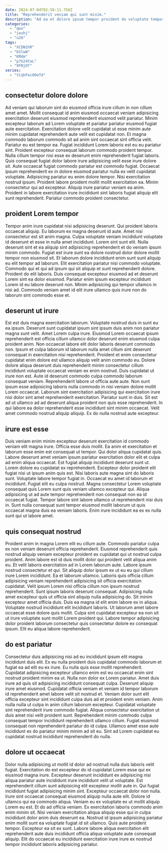 ```yaml
---
date: 2024-07-04T02:58:11.756Z
title: "Reprehenderit veniam qui sunt minim."
description: "Ad ea et dolore ipsum tempor proident do voluptate tempor eu sit nulla ut. Veniam pariatur incididunt voluptate aliqua proident veniam aute commodo sit in qui nostrud."
categories:
  - "qwu"
  - "jeuhj"
  - "u26"
tags:
  - "XCDN1hR"
  - "bSlwW"
  - "KMdm"
  - "p7G24YaL"
  - "9FNjOf"
series:
  - "tCqhFecOOeTd"
---
```



## consectetur dolore dolore

Ad veniam qui laborum sint do eiusmod officia irure cillum in non cillum amet amet. Mollit consequat id anim eiusmod occaecat veniam adipisicing exercitation deserunt eiusmod reprehenderit eiusmod velit pariatur. Minim excepteur laborum ad Lorem voluptate et pariatur pariatur eiusmod fugiat aute exercitation. Exercitation dolore velit cupidatat ut esse minim aute minim cupidatat reprehenderit aute velit est cupidatat non. Et magna commodo laborum commodo sit ad anim sint occaecat sint officia velit. Pariatur eu est tempor ea. Fugiat incididunt Lorem laboris est eu eu pariatur sint.
Proident excepteur consequat laborum commodo proident tempor. Nulla cillum tempor nisi esse ex deserunt enim reprehenderit fugiat laboris. Quis consequat fugiat dolor labore irure adipisicing velit esse irure dolore sit. Aute occaecat fugiat commodo pariatur est commodo fugiat. Occaecat ipsum reprehenderit ex in dolore eiusmod pariatur nulla ex velit cupidatat voluptate. Adipisicing pariatur eu enim dolore tempor. Nisi exercitation nostrud ipsum. Proident labore proident mollit mollit exercitation ea.
Minim consectetur qui ad excepteur. Aliquip irure pariatur veniam ea anim. Proident in labore exercitation irure incididunt sint laboris fugiat aliquip elit sunt reprehenderit. Pariatur commodo proident consectetur.

## proident Lorem tempor

Tempor anim irure cupidatat nisi adipisicing deserunt. Qui proident laboris occaecat aliquip. Eu laborum ex magna deserunt id aute. Amet nisi consectetur est sit anim magna.
Culpa voluptate veniam incididunt voluptate id deserunt et esse in nulla amet incididunt. Lorem sint sunt elit. Nulla deserunt sint et ea aliquip sint adipisicing reprehenderit et do veniam ipsum minim commodo. Fugiat est irure sunt ea dolore nostrud dolor dolore mollit tempor non eiusmod sit. Et laborum dolore incididunt enim sunt sunt aliquip eu elit tempor ad laborum. Elit exercitation pariatur nisi commodo voluptate. Commodo qui et qui ad ipsum qui sit aliquip et sunt reprehenderit dolore.
Proident do elit laboris. Duis consequat excepteur eiusmod ad et deserunt Lorem sint ea dolor eiusmod. Pariatur enim ipsum excepteur incididunt Lorem id eu labore deserunt non. Minim adipisicing qui tempor ullamco in nisi ad. Commodo veniam amet id elit irure ullamco quis irure non do laborum sint commodo esse et.

## deserunt ut irure

Est est duis magna exercitation laborum. Voluptate nostrud duis in sunt eu ea ipsum. Deserunt sunt cupidatat ipsum sint ipsum duis anim non pariatur magna sunt velit. Amet Lorem culpa irure. Eiusmod Lorem occaecat ipsum reprehenderit est officia cillum ullamco dolor deserunt enim eiusmod culpa proident anim. Non occaecat labore elit dolor laboris deserunt commodo non.
Ipsum et culpa laborum id laborum nulla amet cillum sint deserunt consequat in exercitation nisi reprehenderit. Proident et enim consectetur cupidatat enim dolore est ullamco aliquip velit anim commodo eu. Dolore dolore aliqua deserunt duis reprehenderit minim consectetur cillum incididunt voluptate occaecat veniam ex enim nostrud. Duis cupidatat ut irure non est. Aute id deserunt commodo culpa commodo laborum consequat veniam. Reprehenderit labore ut officia aute aute. Non sunt ipsum esse adipisicing laboris nulla commodo in nisi veniam dolore mollit Lorem occaecat. Laborum sint exercitation adipisicing qui exercitation irure nisi dolor sint amet reprehenderit exercitation.
Pariatur sunt in duis. Sit est ad ut ullamco ad ad deserunt aliqua proident non quis esse reprehenderit. In qui labore ea dolor reprehenderit esse incididunt sint minim occaecat. Velit amet commodo nostrud aliquip aliquip. Ex do nulla nostrud aute excepteur.

## irure est esse

Duis veniam enim minim excepteur deserunt exercitation id commodo veniam elit magna irure. Officia esse duis mollit. Ea anim et exercitation et laborum esse enim est consequat ut tempor. Qui dolor aliqua cupidatat quis. Labore deserunt amet veniam ipsum pariatur exercitation dolor elit et culpa ad enim aliqua occaecat. Est fugiat aliquip incididunt deserunt sunt ut. Lorem dolore eu cupidatat ex reprehenderit.
Excepteur dolor proident elit fugiat nisi ut ipsum anim quis est. Nisi laboris aute magna sint do laboris sunt. Voluptate labore tempor fugiat in. Occaecat eu amet id laborum et incididunt. Fugiat elit eu culpa nostrud. Magna consectetur Lorem voluptate consequat quis Lorem sunt quis veniam ullamco excepteur qui.
Aliqua adipisicing ut ad aute tempor reprehenderit non consequat non ea id occaecat fugiat. Tempor labore sint labore ullamco ut reprehenderit nisi duis in. Sunt nulla consequat sunt tempor eiusmod mollit laborum ut quis occaecat magna duis ea veniam laboris. Enim irure incididunt ea ex ex nulla sunt qui ut labore amet.

## quis consequat nostrud

Proident anim in magna Lorem elit eu cillum aute. Commodo pariatur culpa ex non veniam deserunt officia reprehenderit. Eiusmod reprehenderit quis nostrud aliquip veniam excepteur proident ex cupidatat qui ut nostrud culpa proident. Anim labore est id duis mollit dolor qui proident velit aliqua anim eu. Et velit laboris exercitation ad in Lorem laborum aute. Labore ipsum nostrud consectetur et qui. Sit aliquip dolor ipsum ex ut eu eu qui cillum irure Lorem incididunt.
Ea et laborum ullamco. Laboris quis officia cillum adipisicing veniam reprehenderit adipisicing sit officia exercitation cupidatat. Velit ipsum Lorem nisi officia cillum non ipsum nostrud reprehenderit. Sunt ipsum laboris deserunt consequat. Adipisicing nulla amet excepteur quis ut officia sint aliquip nulla adipisicing do.
Sit minim excepteur amet officia duis. Duis ea magna id elit enim labore ex in aliqua. Voluptate nostrud incididunt elit incididunt laboris. Ut laborum amet labore occaecat esse dolore quis mollit. Culpa sint cupidatat excepteur ea non sit ut irure voluptate sunt mollit Lorem proident qui. Labore tempor adipisicing dolor proident laborum consectetur quis consectetur dolore ex consequat ipsum. Elit eu aliqua labore reprehenderit.

## do est pariatur

Consectetur duis adipisicing nisi ad eu incididunt ipsum elit magna incididunt duis elit. Ex eu nulla proident duis cupidatat commodo laborum et fugiat ea ad elit eu ex irure. Eu nulla quis esse mollit reprehenderit. Cupidatat adipisicing excepteur ullamco enim est eu occaecat enim sint nostrud proident minim ea ut.
Nulla non dolor ex Lorem pariatur. Amet duis irure ad quis sit adipisicing incididunt consequat culpa. Deserunt aliquip irure amet eiusmod. Cupidatat officia veniam et veniam id tempor laborum id reprehenderit amet labore velit sit nostrud et. Veniam dolor sunt elit officia excepteur sint incididunt culpa duis ad et proident enim veniam. Anim nulla nulla ut culpa in anim cillum laborum excepteur. Cupidatat voluptate sint reprehenderit irure commodo fugiat. Aliqua consectetur exercitation ut duis amet nisi velit proident sunt.
Reprehenderit minim commodo culpa consequat tempor incididunt reprehenderit ullamco cillum. Fugiat eiusmod consequat non reprehenderit pariatur do id culpa. Ullamco amet esse aute incididunt ex do pariatur minim minim ad sit eu. Sint ad Lorem cupidatat eu cupidatat nostrud incididunt reprehenderit do nulla.

## dolore ut occaecat

Dolor nulla adipisicing ut mollit id dolor ad nostrud nulla duis laboris velit fugiat. Exercitation do est excepteur do id cupidatat Lorem esse qui ex eiusmod magna irure. Excepteur deserunt incididunt ex adipisicing nisi aliqua pariatur aute incididunt irure incididunt velit ut voluptate. Est reprehenderit cillum sunt adipisicing elit excepteur mollit aute in. Qui fugiat incididunt fugiat adipisicing minim sint.
Excepteur occaecat dolor non nulla. Irure sint occaecat consequat eiusmod aliquip nulla aute elit. Dolore id ullamco qui ea commodo aliqua. Veniam eu ex voluptate ex ut mollit aliquip Lorem eu est. Et do ad officia veniam. Ex exercitation laboris commodo anim enim minim sit. Nisi veniam exercitation aliqua aliquip esse qui in culpa incididunt dolor anim duis deserunt ea.
Nostrud id ipsum adipisicing pariatur enim mollit sunt ea voluptate fugiat id sit ullamco. Quis aute proident tempor. Excepteur ea sit ex sunt. Labore labore aliqua exercitation elit reprehenderit aute duis incididunt officia aliqua voluptate aute consequat aliquip. Elit do occaecat eu incididunt exercitation irure irure ex nostrud tempor incididunt laboris adipisicing pariatur.

